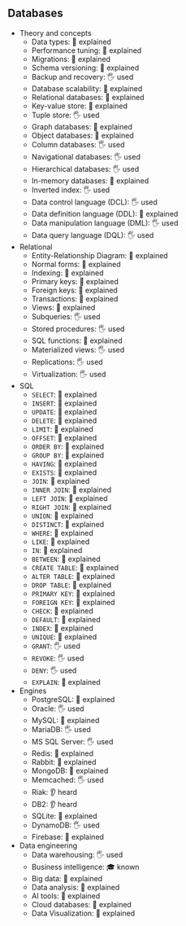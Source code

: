 ## Databases

- Theory and concepts
  - Data types: 🙋 explained
  - Performance tuning: 🙋 explained
  - Migrations: 🙋 explained
  - Schema versioning: 🙋 explained
  - Backup and recovery: 🖐️ used
  - Database scalability: 🙋 explained
  - Relational databases: 🙋 explained
  - Key-value store: 🙋 explained
  - Tuple store: 🖐️ used
  - Graph databases: 🙋 explained
  - Object databases: 🙋 explained
  - Column databases: 🖐️ used
  - Navigational databases: 🖐️ used
  - Hierarchical databases: 🖐️ used
  - In-memory databases: 🙋 explained
  - Inverted index: 🖐️ used
  - Data control language (DCL): 🖐️ used
  - Data definition language (DDL): 🙋 explained
  - Data manipulation language (DML): 🖐️ used
  - Data query language (DQL): 🖐️ used
- Relational
  - Entity-Relationship Diagram: 🙋 explained
  - Normal forms: 🙋 explained
  - Indexing: 🙋 explained
  - Primary keys: 🙋 explained
  - Foreign keys: 🙋 explained
  - Transactions: 🙋 explained
  - Views: 🙋 explained
  - Subqueries: 🖐️ used
  - Stored procedures: 🖐️ used
  - SQL functions: 🙋 explained
  - Materialized views: 🖐️ used
  - Replications: 🖐️ used
  - Virtualization: 🖐️ used
- SQL
  - `SELECT`: 🙋 explained
  - `INSERT`: 🙋 explained
  - `UPDATE`: 🙋 explained
  - `DELETE`: 🙋 explained
  - `LIMIT`: 🙋 explained
  - `OFFSET`: 🙋 explained
  - `ORDER BY`: 🙋 explained
  - `GROUP BY`: 🙋 explained
  - `HAVING`: 🙋 explained
  - `EXISTS`: 🙋 explained
  - `JOIN`: 🙋 explained
  - `INNER JOIN`: 🙋 explained
  - `LEFT JOIN`: 🙋 explained
  - `RIGHT JOIN`: 🙋 explained
  - `UNION`: 🙋 explained
  - `DISTINCT`: 🙋 explained
  - `WHERE`: 🙋 explained
  - `LIKE`: 🙋 explained
  - `IN`: 🙋 explained
  - `BETWEEN`: 🙋 explained
  - `CREATE TABLE`: 🙋 explained
  - `ALTER TABLE`: 🙋 explained
  - `DROP TABLE`: 🙋 explained
  - `PRIMARY KEY`: 🙋 explained
  - `FOREIGN KEY`: 🙋 explained
  - `CHECK`: 🙋 explained
  - `DEFAULT`: 🙋 explained
  - `INDEX`: 🙋 explained
  - `UNIQUE`: 🙋 explained
  - `GRANT`: 🖐️ used
  - `REVOKE`: 🖐️ used
  - `DENY`: 🖐️ used
  - `EXPLAIN`: 🙋 explained
- Engines
  - PostgreSQL: 🙋 explained
  - Oracle: 🖐️ used
  - MySQL: 🙋 explained
  - MariaDB: 🖐️ used
  - MS SQL Server: 🖐️ used
  - Redis: 🙋 explained
  - Rabbit: 🙋 explained
  - MongoDB: 🙋 explained
  - Memcached: 🖐️ used
  - Riak: 👂 heard
  - DB2: 👂 heard
  - SQLite: 🙋 explained
  - DynamoDB: 🖐️ used
  - Firebase: 🙋 explained
- Data engineering
  - Data warehousing: 🖐️ used
  - Business intelligence: 🎓 known
  - Big data: 🙋 explained
  - Data analysis: 🙋 explained
  - AI tools: 🙋 explained
  - Cloud databases: 🙋 explained
  - Data Visualization: 🙋 explained
